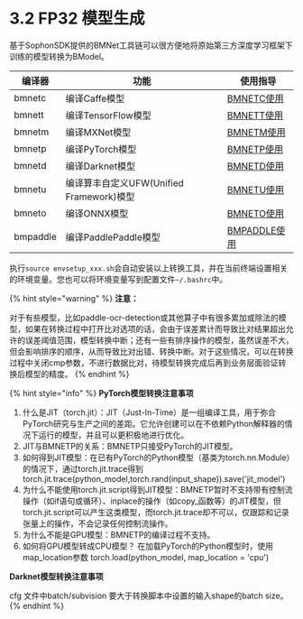 # 3.2 FP32 模型生成

​基于SophonSDK提供的BMNet工具链可以很方便地将原始第三方深度学习框架下训练的模型转换为BModel。

| 编译器      | 功能                              | 使用指导                                                                                                |
| -------- | ------------------------------- | --------------------------------------------------------------------------------------------------- |
| bmnetc   | 编译Caffe模型                       | [BMNETC使用](https://doc.sophgo.com/docs/3.0.0/docs\_latest\_release/nntc/html/usage/bmnetc.html)     |
| bmnett   | 编译TensorFlow模型                  | [BMNETT使用](https://doc.sophgo.com/docs/3.0.0/docs\_latest\_release/nntc/html/usage/bmnett.html)     |
| bmnetm   | 编译MXNet模型                       | [BMNETM使用](https://doc.sophgo.com/docs/3.0.0/docs\_latest\_release/nntc/html/usage/bmnetm.html)     |
| bmnetp   | 编译PyTorch模型                     | [ BMNETP使用](https://doc.sophgo.com/docs/3.0.0/docs\_latest\_release/nntc/html/usage/bmnetp.html)    |
| bmnetd   | 编译Darknet模型                     | [BMNETD使用](https://doc.sophgo.com/docs/3.0.0/docs\_latest\_release/nntc/html/usage/bmnetd.html)     |
| bmnetu   | 编译算丰自定义UFW(Unified Framework)模型 | [BMNETU使用](https://doc.sophgo.com/docs/3.0.0/docs\_latest\_release/nntc/html/usage/bmnetu.html)     |
| bmneto   | 编译ONNX模型                        | [BMNETO使用](https://doc.sophgo.com/docs/3.0.0/docs\_latest\_release/nntc/html/usage/bmneto.html)     |
| bmpaddle | 编译PaddlePaddle模型                | [BMPADDLE使用](https://doc.sophgo.com/docs/3.0.0/docs\_latest\_release/nntc/html/usage/bmpaddle.html) |

执行`source envsetup_xxx.sh`会自动安装以上转换工具，并在当前终端设置相关的环境变量。您也可以将环境变量写到配置文件`~/.bashrc`中。

{% hint style="warning" %}
**注意：**

对于有些模型，比如paddle-ocr-detection或其他算子中有很多累加或除法的模型，如果在转换过程中打开比对选项的话，会由于误差累计而导致比对结果超出允许的误差阈值范围，模型转换中断；还有一些有排序操作的模型，虽然误差不大，但会影响排序的顺序，从而导致比对出错、转换中断。对于这些情况，可以在转换过程中关闭cmp参数，不进行数据比对，待模型转换完成后再到业务层面验证转换后模型的精度。
{% endhint %}

{% hint style="info" %}
**PyTorch模型转换注意事项**

1. 什么是JIT（torch.jit）：JIT（Just-In-Time）是一组编译工具，用于弥合PyTorch研究与生产之间的差距。它允许创建可以在不依赖Python解释器的情况下运行的模型，并且可以更积极地进行优化。
2. JIT与BMNETP的关系：BMNETP只接受PyTorch的JIT模型。
3. 如何得到JIT模型：在已有PyTorch的Python模型（基类为torch.nn.Module）的情况下，通过torch.jit.trace得到 torch.jit.trace(python\_model,torch.rand(input\_shape)).save('jit\_model')
4. 为什么不能使用torch.jit.script得到JIT模型：BMNETP暂时不支持带有控制流操作（如if语句或循环）、inplace的操作（如copy\_函数等）的JIT模型，但torch.jit.script可以产生这类模型，而torch.jit.trace却不可以，仅跟踪和记录张量上的操作，不会记录任何控制流操作。
5. 为什么不能是GPU模型：BMNETP的编译过程不支持。
6. 如何将GPU模型转成CPU模型？ 在加载PyTorch的Python模型时，使用map\_location参数 torch.load(python\_model, map\_location = 'cpu')

**Darknet模型转换注意事项**

cfg 文件中batch/subvision 要大于转换脚本中设置的输入shape的batch size。&#x20;
{% endhint %}

